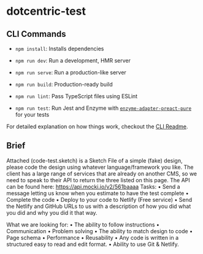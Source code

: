 # dotcentric-test

## CLI Commands
*   `npm install`: Installs dependencies

*   `npm run dev`: Run a development, HMR server

*   `npm run serve`: Run a production-like server

*   `npm run build`: Production-ready build

*   `npm run lint`: Pass TypeScript files using ESLint

*   `npm run test`: Run Jest and Enzyme with
    [`enzyme-adapter-preact-pure`](https://github.com/preactjs/enzyme-adapter-preact-pure) for
    your tests


For detailed explanation on how things work, checkout the [CLI Readme](https://github.com/developit/preact-cli/blob/master/README.md).

## Brief

Attached (code-test.sketch) is a Sketch File of a simple (fake) design, please code the design using whatever language/framework you like. The client has a large range of services that are already on another CMS, so we need to speak to their API to return the three listed on this page. The API can be found here: https://api.mocki.io/v2/561baaaa
Tasks:
• Send a message letting us know when you estimate to have the test complete
• Complete the code
• Deploy to your code to Netlify (Free service)
• Send the Netlify and GitHub URLs to us with a description of how you did what you did and why you did it that way.

What we are looking for:
• The ability to follow instructions
• Communication
• Problem solving
• The ability to match design to code
• Page schema
• Performance
• Reusability
• Any code is written in a structured easy to read and edit format.
• Ability to use Git & Netlify.
